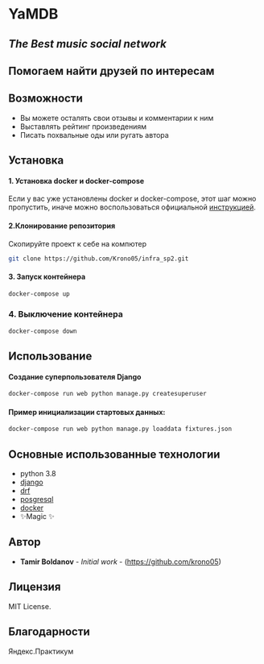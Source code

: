 # YaMDB
## _The Best music social network_
## Помогаем найти друзей по интересам

## Возможности

- Вы можете осталять свои отзывы и комментарии к ним
- Выставлять рейтинг произведениям
- Писать похвальные оды или ругать автора

## Установка

#### 1. Установка docker и docker-compose

Если у вас уже установлены docker и docker-compose, этот шаг можно пропустить, иначе можно воспользоваться официальной [инструкцией](https://docs.docker.com/engine/install/).

#### 2.Клонирование репозитория
Скопируйте проект к себе на компютер
```bash
git clone https://github.com/Krono05/infra_sp2.git
``` 

#### 3. Запуск контейнера
```bash
docker-compose up
```
### 4. Выключение контейнера
```bash
docker-compose down
```

## Использование
#### Создание суперпользователя Django
```bash
docker-compose run web python manage.py createsuperuser
```

#### Пример инициализации стартовых данных:
```bash
docker-compose run web python manage.py loaddata fixtures.json
```

## Основные использованные технологии
* python 3.8
* [django](https://www.djangoproject.com/)
* [drf](https://www.django-rest-framework.org/)
* [posgresql](https://www.postgresql.org/)
* [docker](https://www.docker.com/)
* ✨Magic ✨

## Автор

* **Tamir Boldanov** - *Initial work* - (https://github.com/krono05)

## Лицензия

MIT License.

## Благодарности

Яндекс.Практикум